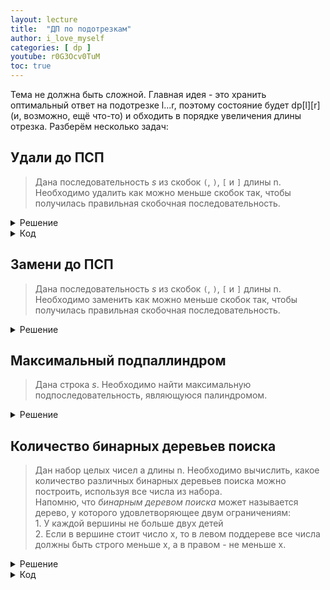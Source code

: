 ```yaml
---
layout: lecture
title:  "ДП по подотрезкам"
author: i_love_myself
categories: [ dp ]
youtube: r0G3Ocv0TuM
toc: true
---
```


Тема не должна быть сложной. Главная идея - это хранить оптимальный ответ на подотрезке l...r, поэтому состояние будет dp[l][r] (и, возможно, ещё что-то) и обходить в порядке увеличения длины отрезка. Разберём несколько задач:

## Удали до ПСП

> Дана последовательность $s$ из скобок `(`, `)`, `[` и `]` длины n. Необходимо удалить как можно меньше скобок так, чтобы получилась правильная скобочная последовательность.

<details markdown="1">
<summary>Решение</summary>

Для начала, стоит сразу понять, что это задача на дп по подотрекам. Это значит, что бы будем вычислять dp[l][r] - оптимальный ответ на задачу на подотрезке строки $l \ldots r$. Более детально:

Пусть dp[l][r] - это какой максимальной длины может быть ПСП на подотрезке $l \ldots r$.

Определение ПСП подсказывает нам, какие же переходы возможны:

1. По второму пункту определения, если скобка s[l] и скобка s[r] - парные, то мы можем их убрать, то то есть можем перейти к состоянию dp[l+1][r-1] + 2.
1. По третьему пункту определения, мы можем разбить отрезок l...r на два независимых подотрезка $l \ldots m$ и $m+1 \ldots r$, то есть перейти к состоянию $dp[l][m] + dp[m+1][r]$.

Среди всех возможных переходов нужно взять максимум, так как мы хотим сохранить как можно больше скобок.

$$ dp[l][r] = \max \begin{cases}
    dp[l + 1][r - 1] + 2, & если\ s[l]\ и\ s[r]\ парные\ скобки \\
    dp[l][m] + dp[m][r], & \forall m \in [l + 1; r - 1]
\end{cases}$$

</details>

<details markdown="1">
<summary> Код </summary>

```cpp
#include <iostream>
#include <algorithm>
#include <vector>
#include <string>

using namespace std;

bool is_match(char a, char b) {
    return a == '(' && b == ')' || a == '[' && b == ']';
}

int main() {
    string s;
    cin >> s;
    int n = s.size();
    vector<vector<int>> dp(n + 1, vector<int>(n + 1));

    // ()[]

    for (int len = 1; len <= n; ++len) {
        for (int i = 0, j = len - 1; j < n; ++i, ++j) {
            if (len == 1) {
                dp[i][j] = 0;
            }
            else if (len == 2) {
                if (is_match(s[i], s[j])) {
                    dp[i][j] = 2;
                }
                else {
                    dp[i][j] = 0;
                }
            }
            else {
                dp[i][j] = 0;
                if (is_match(s[i], s[j]))
                    dp[i][j] = dp[i + 1][j - 1] + 2;
                for (int m = i + 1; m <= j - 1; ++m)
                    dp[i][j] = max(dp[i][j], dp[i][m] + dp[m + 1][j]);
            }
        }
    }

    cout << dp[0][n - 1];
}
```

</details>

## Замени до ПСП

> Дана последовательность $s$ из скобок `(`, `)`, `[` и `]` длины n. Необходимо заменить как можно меньше скобок так, чтобы получилась правильная скобочная последовательность.

<details markdown="1">
<summary> Решение </summary>

Идея аналогична предыдущей задаче, просто переходы будут чуть сложнее: мы сможем менять скобку на правильную на концах рассматриваемого подотрезка $l \ldots r$. То есть, возможны будут следующие переходы:

1. Если s[l] и s[r] - парные скобки, то их можно отбросить
1. Если s[l] - открывающая, то можно поменять s[r] до парной закрывающей
1. Если s[r] - закрывающая, то можно поменять s[l] до парной открывающей
1. Можно заменить s[l] и s[r] на парные скобки
1. Можно разбить подстроку на две части и решить задачу для каждой из частей независимо

$$ dp[l][r] = \min \begin{cases}
    dp[l + 1][r - 1], & если\ s[l]\ и\ s[r]\ парные\ скобки \\
    dp[l + 1][r - 1] + 1, & если\ s[l]\ открывающая\ или\ s[r]\ закрывающая \\
    dp[l + 1][r - 1] + 2 \\
    dp[l][m] + dp[m][r], & \forall m \in [l+1;r-1]
\end{cases}$$

</details>

## Максимальный подпаллиндром

> Дана строка $s$. Необходимо найти максимальную подпоследовательность, являющуюся палиндромом.

<details markdown="1">
<summary> Решение </summary>

Пусть $dp[l][r]$ - это длина максимальной подпоследовательности-палиндрома на подотрезке $l \ldots r$. Как считать такую динамику?

$$ dp[l][r] = \max \begin{cases}
    dp[l+1][r], \\
    dp[l][r - 1], \\
    dp[l+1][r-1] + 2, & если\ s[l] = s[r]
\end{cases}$$

То есть мы либо отбрасываем один символ с какой-то из сторон, либо символы равны и тогда мы можем увеличить подпаллиндром на 2.
</details>

## Количество бинарных деревьев поиска

> Дан набор целых чисел a длины n. Необходимо вычислить, какое количество различных бинарных деревьев поиска можно построить, используя все числа из набора. <br> Напомню, что _бинарным деревом поиска_ может называется дерево, у которого удовлетворяющее двум ограничениям: <br> 1. У каждой вершины не больше двух детей <br> 2. Если в вершине стоит число x, то в левом поддереве все числа должны быть строго меньше x, а в правом - не меньше x.

<details markdown="1">
<summary> Решение </summary>

Идея 1. Нужно отсортировать массив a. По правилам бинарного дерева поиска если есть вершина, то слева от неё все элементы должны быть строго меньше x, а справа - не меньше, поэтому мы не можем расставлять значения в другом порядке.

Идея 2. Применить дп по подотрезкам. Пусть $dp[l][r]$ - количество бинарных деревьев поиска, которое мы можем построить на подотрзке $l \ldots r$. Как его вычислить? Необходимо выбрать корень - $m$-тый элемент, а далее обратиться к $dp[l][m-1]$ и $dp[m+1][r]$, перемножив два этих числа (так как мы можем независимо выбрать любое поддерво слева и любое поддерево справа). Таким образом, переходы динамики выглядят так:

$$
dp[l][r] = \sum\limits_{m = l}^{r} dp[l][m - 1] \cdot dp[m + 1][r]
$$

При этом оставим вам на подумать, какие $m$ можно выбрать (не все из-за правил бинарного дерева поиска).

</details>

<details markdown="1">
<summary> Код </summary>
Haha. Classic.
</details>
